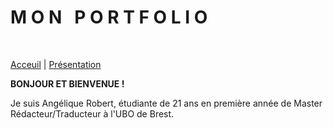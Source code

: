 # **M O N &nbsp; P O R T F O L I O**

&nbsp;

[Acceuil](./index.md) | [Présentation](./présentation.md)

**BONJOUR ET BIENVENUE !**

Je suis Angélique Robert, étudiante de 21 ans en première année de Master Rédacteur/Traducteur à l'UBO de Brest.
